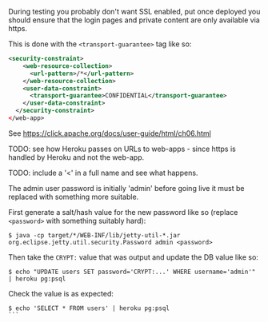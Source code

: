During testing you probably don't want SSL enabled, put once deployed you should ensure that the login pages and private content are only available via https.

This is done with the `<transport-guarantee>` tag like so:

```xml
<security-constraint>
    <web-resource-collection>
      <url-pattern>/*</url-pattern>
    </web-resource-collection>
    <user-data-constraint>
      <transport-guarantee>CONFIDENTIAL</transport-guarantee>
    </user-data-constraint>
  </security-constraint>
</web-app>
```

See https://click.apache.org/docs/user-guide/html/ch06.html

TODO: see how Heroku passes on URLs to web-apps - since https is handled by Heroku and not the web-app.

TODO: include a '<' in a full name and see what happens.

The admin user password is initially 'admin' before going live it must be replaced with something more suitable.

First generate a salt/hash value for the new password like so (replace `<password>` with something suitably hard):
```
$ java -cp target/*/WEB-INF/lib/jetty-util-*.jar org.eclipse.jetty.util.security.Password admin <password>
```

Then take the `CRYPT:` value that was output and update the DB value like so:
```
$ echo "UPDATE users SET password='CRYPT:...' WHERE username='admin'" | heroku pg:psql
```

Check the value is as expected:
````
$ echo 'SELECT * FROM users' | heroku pg:psql
```
